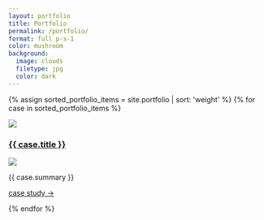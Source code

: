 ```yaml
---
layout: portfolio
title: Portfolio
permalink: /portfolio/
format: full p-s-1
color: mushroom
background: 
  image: clouds
  filetype: jpg
  color: dark
---
```


{% assign sorted_portfolio_items = site.portfolio | sort: 'weight' %}
{% for case in sorted_portfolio_items %}
<div class="col-1-1 card scheme-light scroll-reveal">
  <a href="{{ case.url }}" class="card-header">
      <img src="{{ site.baseurl }}/assets/images/icon0{{ case.weight }}.png" class="card-icon" loading="lazy">
      <h3 class="card-title">{{ case.title }}</h3>
  </a>
  <div class="card-body col grid-2d">
    <div class="col-1-2 wireframe">
      <div class="wireframe-nav">
        <div class="wireframe-ellipses">
          <div class="wireframe-ellipse"></div>
          <div class="wireframe-ellipse"></div>
          <div class="wireframe-ellipse"></div>
        </div>
        <div class="wireframe-arrows">
          <div class="wireframe-arrow-left"></div>
          <div class="wireframe-arrow-right"></div>
        </div>
        <div class="wireframe-search">
          <div class="wireframe-rectangle">
          </div>
        </div>
      </div>
      <div class="wireframe-static wireframe-16-9">
        <picture>
          <source type="image/webp" srcset="{{ site.baseurl }}/assets/images/{{ case.img }}.webp" loading="lazy">
          <a href="{{ case.url }}">
            <img src="{{ site.baseurl }}/assets/images/{{ case.img }}.png" loading="lazy">
          </a>
        </picture>
      </div>
    </div>
    <div class="col-2-2">
      <p>{{ case.summary }}</p>
      <p class="text-mono"><a href="{{ case.url }}">case study →</a></p>
    </div> 
  </div>
</div>
{% endfor %}
